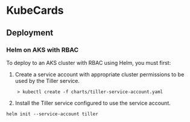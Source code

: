 # KubeCards

## Deployment

### Helm on AKS with RBAC

To deploy to an AKS cluster with RBAC using Helm, you must first:

  1. Create a service account with appropriate cluster permissions to be used by the Tiller service.

  ```
      > kubectl create -f charts/tiller-service-account.yaml
  ```

  2. Install the Tiller service configured to use the service account.

  ```
  helm init --service-account tiller
  ```